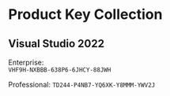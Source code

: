 
# Product Key Collection

## Visual Studio 2022
Enterprise:  
```VHF9H-NXBBB-638P6-6JHCY-88JWH```

Professional:  ```TD244-P4NB7-YQ6XK-Y8MMM-YWV2J```
